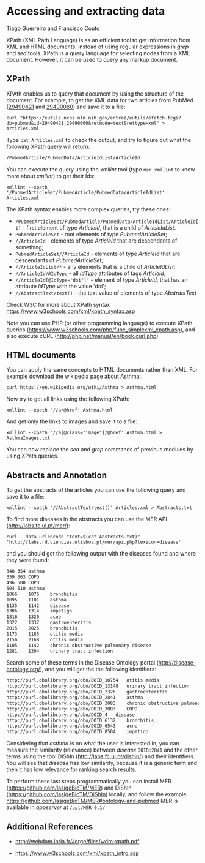 # Accessing and extracting data
Tiago Guerreiro and Francisco Couto

XPath (XML Path Language) is as an efficient tool to get information from XML and HTML documents, 
instead of using regular expressions in _grep_ and _sed_ tools.
XPath is a query language for selecting nodes from a XML document. 
However, it can be used to query any markup document. 


## XPath

XPAth enables us to query that document by using the structure of the document.
For example, to get the XML data for two articles from PubMed ([29490421](https://www.ncbi.nlm.nih.gov/pubmed/29490421) and [29490060](https://www.ncbi.nlm.nih.gov/pubmed/29490060)) 
and save it to a file:
```shell
curl "https://eutils.ncbi.nlm.nih.gov/entrez/eutils/efetch.fcgi?db=pubmed&id=29490421,29490060&retmode=text&rettype=xml" > Articles.xml 
```

Type ```cat Articles.xml``` to check the output, and try to figure out what the following XPath query will return:

```txt
/PubmedArticle/PubmedData/ArticleIdList/ArticleId 
```

You can execute the query using the _xmllint_ tool (type ```man xmllint``` to know more about _xmllint_) to get their Ids:

```shell
xmllint --xpath '/PubmedArticleSet/PubmedArticle/PubmedData/ArticleIdList' Articles.xml
```

The XPath syntax enables more complex queries, try these ones:

- ```/PubmedArticleSet/PubmedArticle/PubmedData/ArticleIdList/ArticleId[1]``` - first element of type _ArticleId_, that is a child of _ArticleIdList_.
- ```PubmedArticleSet``` - root elements of type _PubmedArticleSet_;
- ```//ArticleId``` - elements of type _ArticleId_ that are descendants of something;
- ```PubmedArticleSet//ArticleId``` - elements of type _ArticleId_ that are descendants of _PubmedArticleSet_; 
- ```//ArticleIdList/*``` - any elements that is a child of _ArticleIdList_;
- ```//ArticleId/@IdType``` - all _IdType_ attributes of tags _ArticleId_;
- ```//ArticleId[@IdType="doi"]'``` - element of type _ArticleId_, that has an attribute _IdType_ with the value 'doi';
- ```//AbstractText/text()``` - the text value of elements of type _AbstractText_ 

Check W3C for more about XPath syntax https://www.w3schools.com/xml/xpath_syntax.asp

Note you can use PHP (or other programming language) to execute XPath queries (https://www.w3schools.com/php/func_simplexml_xpath.asp),
and also execute cURL (http://php.net/manual/en/book.curl.php)


## HTML documents 

You can apply the same concepts to HTML documents rather than XML. 
For example download the wikipedia page about Asthma:

```shell
curl https://en.wikipedia.org/wiki/Asthma > Asthma.html
```

Now try to get all links using the following XPath:

```shell
xmllint --xpath '//a/@href' Asthma.html 
```

And get only the links to images and save it to a file: 

```shell
xmllint --xpath '//a[@class="image"]/@href' Asthma.html > AsthmaImages.txt
```

You can now replace the _sed_ and _grep_ commands of previous modules by using XPath queries.

## Abstracts and Annotation

To get the abstracts of the articles you can use the following query and save it to a file:
```shell
xmllint --xpath '//AbstractText/text()' Articles.xml > Abstracts.txt
```

To find more diseases in the abstracts you can use the MER API (http://labs.fc.ul.pt/mer/):
```shell
curl --data-urlencode "text=$(cat Abstracts.txt)" 'http://labs.rd.ciencias.ulisboa.pt/mer/api.php?lexicon=disease'
```

and you should get the following output with the diseases found and where they were found: 
```txt
348	354	asthma
359	363	COPD
496	500	COPD
504	510	asthma
1066	1076	bronchitis
1095	1101	asthma
1135	1142	disease
1306	1314	impetigo
1316	1320	acne
1322	1337	gastroenteritis
2015	2025	bronchitis
1173	1185	otitis media
2156	2168	otitis media
1105	1142	chronic obstructive pulmonary disease
1281	1304	urinary tract infection
```

Search some of these terms in the Disease Ontology portal (http://disease-ontology.org/), and you will get the the following identifiers:
```txt
http://purl.obolibrary.org/obo/DOID_10754	otitis media
http://purl.obolibrary.org/obo/DOID_13148	urinary tract infection
http://purl.obolibrary.org/obo/DOID_2326	gastroenteritis
http://purl.obolibrary.org/obo/DOID_2841	asthma
http://purl.obolibrary.org/obo/DOID_3083	chronic obstructive pulmonary disease
http://purl.obolibrary.org/obo/DOID_3083	COPD
http://purl.obolibrary.org/obo/DOID_4	disease
http://purl.obolibrary.org/obo/DOID_6132	bronchitis
http://purl.obolibrary.org/obo/DOID_6543	acne
http://purl.obolibrary.org/obo/DOID_8504	impetigo
```
Considering that _asthma_ is on what the user is interested in, you can measure the similarity (relevance) between _disease_ ```DOID:2841``` and 
the other terms using the tool DiShIn (http://labs.fc.ul.pt/dishin/) and their identifiers. 
You will see that _disease_ has low similarity, because it is a generic term and then it has low relevance for ranking search results. 

To perform these last steps programmatically you can install MER (https://github.com/lasigeBioTM/MER) and DiShIn (https://github.com/lasigeBioTM/DiShIn) locally, 
and follow the example https://github.com/lasigeBioTM/MER#ontology-and-pubmed
MER is available in _appserver_ at ```/opt/MER-0.1/```


## Additional References

- http://webdam.inria.fr/Jorge/files/wdm-xpath.pdf

- https://www.w3schools.com/xml/xpath_intro.asp



